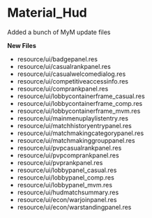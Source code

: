 # Material_Hud

Added a bunch of MyM update files

**New Files**
* resource/ui/badgepanel.res
* resource/ui/casualrankpanel.res
* resource/ui/casualwelcomedialog.res
* resource/ui/competitiveaccessinfo.res
* resource/ui/comprankpanel.res
* resource/ui/lobbycontainerframe_casual.res
* resource/ui/lobbycontainerframe_comp.res
* resource/ui/lobbycontainerframe_mvm.res
* resource/ui/mainmenuplaylistentry.res
* resource/ui/matchhistoryentrypanel.res
* resource/ui/matchmakingcategorypanel.res
* resource/ui/matchmakinggrouppanel.res
* resource/ui/pvpcasualrankpanel.res
* resource/ui/pvpcomprankpanel.res
* resource/ui/pvprankpanel.res
* resource/ui/lobbypanel_casual.res
* resource/ui/lobbypanel_comp.res
* resource/ui/lobbypanel_mvm.res
* resource/ui/hudmatchsummary.res
* resource/ui/econ/warjoinpanel.res
* resource/ui/econ/warstandingpanel.res







